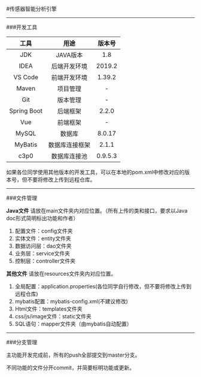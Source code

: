 #传感器智能分析引擎

---

###开发工具

| 工具   | 用途 | 版本号 |
| :------: |  :---------: | :-------: |
| JDK       | JAVA版本    | 1.8 |
| IDEA      | 后端开发环境 | 2019.2 |
| VS Code   | 前端开发环境 | 1.39.2 |
| Maven | 项目管理 | - |
| Git | 版本管理 | - |
| Spring Boot | 后端框架 | 2.2.0 |
| Vue | 前端框架 | - |
| MySQL | 数据库 | 8.0.17 |
| MyBatis | 数据库连接框架 | 2.1.1 |
| c3p0 | 数据库连接池 | 0.9.5.3 |

如果各位同学使用其他版本的开发工具，可以在本地的pom.xml中修改对应的版本号，但不要将修改上传到远程仓库。

---

###文件管理

**Java文件** 请放在main文件夹内对应位置。（所有上传的类和接口，要求以Java doc形式简明标出功能和作者）

1. 配置文件：config文件夹
2. 实体文件：entity文件夹
3. 数据访问层：dao文件夹
4. 业务层：service文件夹
5. 控制层：controller文件夹

**其他文件** 请放在resources文件夹内对应位置。

1. 全局配置：application.properties(各位同学自行修改，但不要将修改上传到远程仓库)
2. mybatis配置：mybatis-config.xml(不建议修改)
3. Html文件：templates文件夹
4. css/js/image文件：static文件夹
5. SQL语句：mapper文件夹（由mybatis自动配置）

---

###分支管理

主功能开发完成前，所有的push全部提交到master分支。

不同功能的文件分开commit，并简要标明功能或更新。

